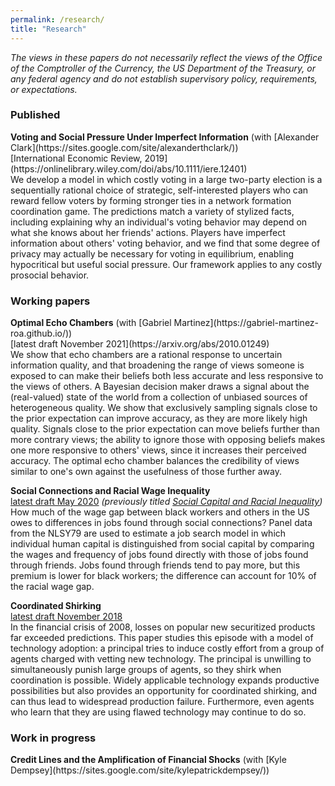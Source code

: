 ```yaml
---
permalink: /research/
title: "Research"
---
```


_The views in these papers do not necessarily reflect the views of the Office of the Comptroller of the Currency, the US  Department of the Treasury, or any federal agency and do not establish supervisory policy, requirements, or expectations._

<p style="text-align: right"><h3>Published</h3></p>
<b>Voting and Social Pressure Under Imperfect Information</b> (with [Alexander Clark](https://sites.google.com/site/alexanderthclark/)) <br>
[International Economic Review, 2019](https://onlinelibrary.wiley.com/doi/abs/10.1111/iere.12401) <br>
We develop a model in which costly voting in a large two-party election is a sequentially rational choice of strategic, self-interested players who can reward fellow voters by forming stronger ties in a network formation coordination game. The predictions match a variety of stylized facts, including explaining why an individual's voting behavior may depend on what she knows about her friends' actions. Players have imperfect information about others' voting behavior, and we find that some degree of privacy may actually be necessary for voting in equilibrium, enabling hypocritical but useful social pressure. Our framework applies to any costly prosocial behavior.

<p style="text-align: right">
<h3>Working papers</h3>
</p>
<b>Optimal Echo Chambers</b> (with [Gabriel Martinez](https://gabriel-martinez-roa.github.io/))<br>
[latest draft November 2021](https://arxiv.org/abs/2010.01249) <br>
We show that echo chambers are a rational response to uncertain information quality, and that broadening the range of views someone is exposed to can make their beliefs both less accurate and less responsive to the views of others. A Bayesian decision maker draws a signal about the (real-valued) state of the world from a collection of unbiased sources of heterogeneous quality. We show that exclusively sampling signals close to the prior expectation can improve accuracy, as they are more likely high quality. Signals close to the prior expectation can move beliefs further than more contrary views; the ability to ignore those with opposing beliefs makes one more responsive to others' views, since it increases their perceived accuracy. The optimal echo chamber balances the credibility of views similar to one's own against the usefulness of those further away. 

<b>Social Connections and Racial Wage Inequality</b> <br>
[latest draft May 2020](https://osf.io/vm82w/) *(previously titled [Social Capital and Racial Inequality](https://sites.google.com/site/nicholastenev/tenev_JMP.pdf))* <br>
How much of the wage gap between black workers and others in the US owes to differences in jobs found through social connections? Panel data from the NLSY79 are used to estimate a job search model in which individual human capital is distinguished from social capital by comparing the wages and frequency of jobs found directly with those of jobs found through friends. Jobs found through friends tend to pay more, but this premium is lower for black workers; the difference can account for 10% of the racial wage gap.

<b>Coordinated Shirking</b> <br>
[latest draft November 2018](https://osf.io/preprints/socarxiv/264vt/) <br>
In the financial crisis of 2008, losses on popular new securitized products far exceeded predictions. This paper studies this episode with a model of technology adoption: a principal tries to induce costly effort from a group of agents charged with vetting new technology. The principal is unwilling to simultaneously punish large groups of agents, so they shirk when coordination is possible. Widely applicable technology expands productive possibilities but also provides an opportunity for coordinated shirking, and can thus lead to widespread production failure. Furthermore, even agents who learn that they are using flawed technology may continue to do so.

<p style="text-align: right">
<h3>Work in progress</h3>
</p>
<b>Credit Lines and the Amplification of Financial Shocks</b> (with [Kyle Dempsey](https://sites.google.com/site/kylepatrickdempsey/))




